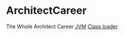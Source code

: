 # ArchitectCareer
The Whole  Architect Career
[JVM](https://github.com/BieTianShen2018/ArchitectCareer/blob/master/JVM) 
[Class loader](https://github.com/BieTianShen2018/ArchitectCareer/blob/master/JVM/ClassLoader)
